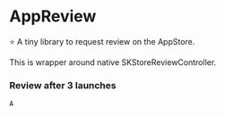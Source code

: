 # AppReview

⭐️ A tiny library to request review on the AppStore.

This is wrapper around native SKStoreReviewController.

### Review after 3 launches
```swift
A